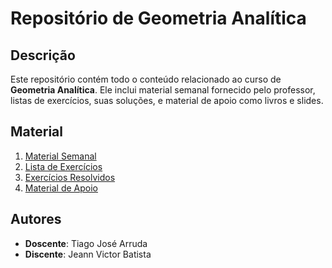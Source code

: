 # Repositório de Geometria Analítica
## Descrição

Este repositório contém todo o conteúdo relacionado ao curso de **Geometria Analítica**. Ele inclui material semanal fornecido pelo professor, listas de exercícios, suas soluções, e material de apoio como livros e slides.


## Material

1. [Material Semanal](https://github.com/Jeann-Victor/Geometria-Analitica/tree/main/GEOMETRIA%20ANALITICA/Textos%20de%20Apoio%20Semanal%20G.A)
2. [Lista de Exercícios](https://github.com/Jeann-Victor/Geometria-Analitica/tree/main/GEOMETRIA%20ANALITICA/Listas%20G.A)
3. [Exercícios Resolvidos](https://github.com/Jeann-Victor/Geometria-Analitica/tree/main/GEOMETRIA%20ANALITICA/Listas%20Enviadas)
4. [Material de Apoio](https://github.com/Jeann-Victor/Geometria-Analitica/tree/main/GEOMETRIA%20ANALITICA/Material%20de%20Apoio)

## Autores

- **Doscente**: Tiago José Arruda
- **Discente**: Jeann Victor Batista




